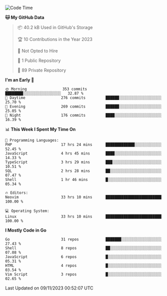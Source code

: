 
<!--START_SECTION:waka-->
![Code Time](http://img.shields.io/badge/Code%20Time-4%2C247%20hrs%2013%20mins-blue)

**🐱 My GitHub Data** 

> 📦 40.2 kB Used in GitHub's Storage 
 > 
> 🏆 10 Contributions in the Year 2023
 > 
> 🚫 Not Opted to Hire
 > 
> 📜 1 Public Repository 
 > 
> 🔑 89 Private Repository 
 > 
**I'm an Early 🐤** 

```text
🌞 Morning                353 commits         ████████░░░░░░░░░░░░░░░░░   32.87 % 
🌆 Daytime                276 commits         ██████░░░░░░░░░░░░░░░░░░░   25.70 % 
🌃 Evening                269 commits         ██████░░░░░░░░░░░░░░░░░░░   25.05 % 
🌙 Night                  176 commits         ████░░░░░░░░░░░░░░░░░░░░░   16.39 % 
```


📊 **This Week I Spent My Time On** 

```text
💬 Programming Languages: 
PHP                      17 hrs 24 mins      █████████████░░░░░░░░░░░░   52.45 % 
JavaScript               4 hrs 45 mins       ████░░░░░░░░░░░░░░░░░░░░░   14.33 % 
TypeScript               3 hrs 29 mins       ███░░░░░░░░░░░░░░░░░░░░░░   10.51 % 
SQL                      2 hrs 28 mins       ██░░░░░░░░░░░░░░░░░░░░░░░   07.47 % 
Shell                    1 hr 46 mins        █░░░░░░░░░░░░░░░░░░░░░░░░   05.34 % 

🔥 Editors: 
Neovim                   33 hrs 10 mins      █████████████████████████   100.00 % 

💻 Operating System: 
Linux                    33 hrs 10 mins      █████████████████████████   100.00 % 
```

**I Mostly Code in Go** 

```text
Go                       31 repos            ███████░░░░░░░░░░░░░░░░░░   27.43 % 
Shell                    8 repos             ██░░░░░░░░░░░░░░░░░░░░░░░   07.08 % 
JavaScript               6 repos             █░░░░░░░░░░░░░░░░░░░░░░░░   05.31 % 
HTML                     4 repos             █░░░░░░░░░░░░░░░░░░░░░░░░   03.54 % 
Vim Script               3 repos             █░░░░░░░░░░░░░░░░░░░░░░░░   02.65 % 
```




 Last Updated on 09/11/2023 00:52:07 UTC
<!--END_SECTION:waka-->
